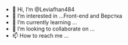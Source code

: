 - 👋 Hi, I’m @Leviafhan484
- 👀 I’m interested in ...Front-end and  Верстка
- 🌱 I’m currently learning ...
- 💞️ I’m looking to collaborate on ...
- 📫 How to reach me ...

<!---
Leviafhan484/Leviafhan484 is a ✨ special ✨ repository because its `README.md` (this file) appears on your GitHub profile.
You can click the Preview link to take a look at your changes.
--->
